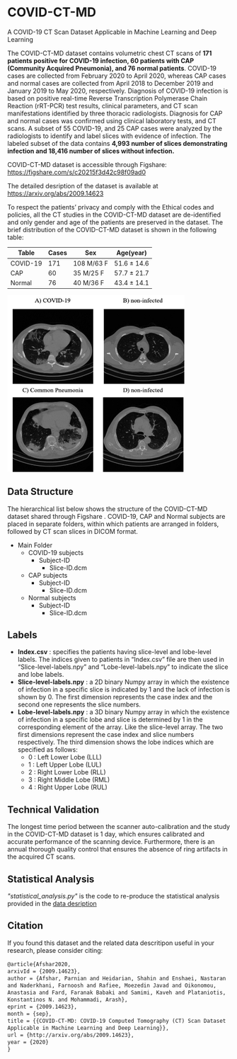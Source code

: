 # COVID-CT-MD
A COVID-19 CT Scan Dataset Applicable in Machine Learning and Deep Learning

The COVID-CT-MD dataset contains volumetric chest CT scans of <b>171 patients positive for COVID-19 infection, 60 patients with CAP (Community Acquired Pneumonia), and 76 normal patients</b>. COVID-19 cases are collected from February 2020 to April 2020, whereas CAP cases and normal cases are collected from April 2018 to December 2019 and January 2019 to May 2020, respectively. Diagnosis of COVID-19 infection is based on positive real-time Reverse Transcription Polymerase Chain Reaction (rRT-PCR) test results, clinical parameters, and CT scan manifestations identified by three thoracic radiologists. Diagnosis for CAP and normal cases was confirmed using clinical laboratory tests, and CT scans. A subset of 55 COVID-19, and 25 CAP cases were analyzed by the radiologists to identify and label slices with evidence of infection. The labeled subset of the data contains <b>4,993 number of slices demonstrating infection and 18,416 number of slices without infection.</b>

COVID-CT-MD dataset is accessible through Figshare: <a href="https://figshare.com/s/c20215f3d42c98f09ad0">https://figshare.com/s/c20215f3d42c98f09ad0</a>

The detailed desription of the dataset is available at <a href="https://arxiv.org/abs/2009.14623">https://arxiv.org/abs/2009.14623</a>

To respect the patients’ privacy and comply with the Ethical codes and policies, all the CT studies in the COVID-CT-MD dataset are de-identified and only gender and age of the patients are preserved in the dataset. The brief distribution of the COVID-CT-MD dataset is shown in the following table:

| Table | Cases | Sex | Age(year) |
| ----- | ---------------- | ------- | --- |
| COVID-19 | 171 | 108 M/63 F | 51.6 ± 14.6 |
| CAP | 60 | 35 M/25 F | 57.7 ± 21.7 |
| Normal | 76 | 40 M/36 F | 43.4 ± 14.1 |

<img src="https://github.com/ShahinSHH/COVID-CT-MD/blob/main/Figures/slices.jpg" width="400" height="400" />

## Data Structure
The hierarchical list below shows the structure of the COVID-CT-MD dataset shared through Figshare . COVID-19, CAP and
Normal subjects are placed in separate folders, within which patients are arranged in folders, followed by CT scan slices in DICOM format.

* Main Folder
  * COVID-19 subjects
    * Subject-ID
      * Slice-ID.dcm
  * CAP subjects
    * Subject-ID
      * Slice-ID.dcm
  * Normal subjects
    * Subject-ID
      * Slice-ID.dcm
  

## Labels
* <b>Index.csv</b> : specifies the patients having slice-level and lobe-level labels. The indices given to patients in “Index.csv” file are then used in “Slice-level-labels.npy” and “Lobe-level-labels.npy” to indicate the slice and lobe labels.
* <b>Slice-level-labels.npy</b> : a 2D binary Numpy array in which the existence of infection in a specific slice is indicated by 1 and the lack of infection is shown by 0. The first dimension represents the case index and the second one represents the slice numbers.
* <b>Lobe-level-labels.npy</b> : a 3D binary Numpy array in which the existence of infection in a specific lobe and slice is determined by 1 in the corresponding element of the array. Like the slice-level array. The two first dimensions represent the case index and slice numbers respectively. The third dimension shows the lobe indices which are specified as follows:
  * 0 : Left Lower Lobe (LLL)
  * 1 : Left Upper Lobe (LUL)
  * 2 : Right Lower Lobe (RLL)
  * 3 : Right Middle Lobe (RML)
  * 4 : Right Upper Lobe (RUL)

## Technical Validation
The longest time period between the scanner auto-calibration and the study in the COVID-CT-MD dataset is 1 day, which ensures calibrated and accurate performance of the scanning device. Furthermore, there is an annual thorough quality control that ensures the absence of ring artifacts in the acquired CT scans.

## Statistical Analysis
<i>"statistical_analysis.py"</i> is the code to re-produce the statistical analysis provided in the <a href="https://arxiv.org/abs/2009.14623">data desription</a>

## Citation
If you found this dataset and the related data descritipon useful in your research, please consider citing:

```
@article{Afshar2020,
arxivId = {2009.14623},
author = {Afshar, Parnian and Heidarian, Shahin and Enshaei, Nastaran and Naderkhani, Farnoosh and Rafiee, Moezedin Javad and Oikonomou, Anastasia and Fard, Faranak Babaki and Samimi, Kaveh and Plataniotis, Konstantinos N. and Mohammadi, Arash},
eprint = {2009.14623},
month = {sep},
title = {{COVID-CT-MD: COVID-19 Computed Tomography (CT) Scan Dataset Applicable in Machine Learning and Deep Learning}},
url = {http://arxiv.org/abs/2009.14623},
year = {2020}
}
```
